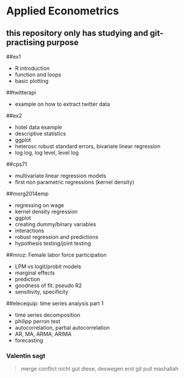 # Applied Econometrics
## this repository only has studying and git-practising purpose

##ex1
- R introduction
- function and loops
- basic plotting

##twitterapi
- example on how to extract twitter data

##ex2
- hotel data example
- descriptive statistics
- ggplot
- heterosc robust standard errors, bivariate linear regression
- log log, log level, level log

##cps71
- multivariate linear regression models
- first non parametric regressions (kernel density)

##morg2014emp
- regressing on wage
- kernel density regression
- ggplot
- creating dummy/binary variables
- interactions
- robust regression and predictions
- hypothesis testing/joint testing

##mroz: Female labor force participation
- LPM vs logit/probit models
- marginal effects
- prediction
- goodness of fit: pseudo R2
- sensitivity, specificity

##elecequip: time series analysis part 1
- time series decomposition
- philipp perron test
- autocorrelation, partial autocorrelation
- AR, MA, ARMA, ARIMA
- forecasting

### Valentin sagt 
> merge conflict nicht gut diese, deswegen erst git pull mashallah


